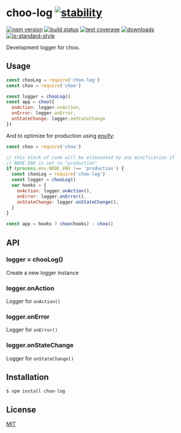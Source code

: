 # choo-log [![stability][0]][1]
[![npm version][2]][3] [![build status][4]][5] [![test coverage][6]][7]
[![downloads][8]][9] [![js-standard-style][10]][11]

Development logger for choo.

## Usage
```js
const chooLog = require('choo-log')
const choo = require('choo')

const logger = chooLog()
const app = choo({
  onAction: logger.onAction,
  onError: logger.onError,
  onStateChange: logger.onStateChange
})
```

And to optimize for production using
[envify](https://github.com/hughsk/envify):
```js
const choo = require('choo')

// this block of code will be eliminated by any minification if
// NODE_ENV is set to "production"
if (process.env.NODE_ENV !== 'production') {
  const chooLog = require('choo-log')
  const logger = chooLog()
  var hooks = {
    onAction: logger.onAction(),
    onError: logger.onError(),
    onStateChange: logger.onStateChange(),
  }
}

const app = hooks ? choo(hooks) : choo()
```

## API
### logger = chooLog()
Create a new logger instance

### logger.onAction
Logger for `onAction()`

### logger.onError
Logger for `onError()`

### logger.onStateChange
Logger for `onStateChange()`

## Installation
```sh
$ npm install choo-log
```

## License
[MIT](https://tldrlegal.com/license/mit-license)

[0]: https://img.shields.io/badge/stability-experimental-orange.svg?style=flat-square
[1]: https://nodejs.org/api/documentation.html#documentation_stability_index
[2]: https://img.shields.io/npm/v/choo-log.svg?style=flat-square
[3]: https://npmjs.org/package/choo-log
[4]: https://img.shields.io/travis/yoshuawuyts/choo-log/master.svg?style=flat-square
[5]: https://travis-ci.org/yoshuawuyts/choo-log
[6]: https://img.shields.io/codecov/c/github/yoshuawuyts/choo-log/master.svg?style=flat-square
[7]: https://codecov.io/github/yoshuawuyts/choo-log
[8]: http://img.shields.io/npm/dm/choo-log.svg?style=flat-square
[9]: https://npmjs.org/package/choo-log
[10]: https://img.shields.io/badge/code%20style-standard-brightgreen.svg?style=flat-square
[11]: https://github.com/feross/standard
